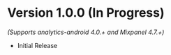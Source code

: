 
Version 1.0.0 (In Progress)
==============================
*(Supports analytics-android 4.0.+ and Mixpanel 4.7.+)*

  * Initial Release
